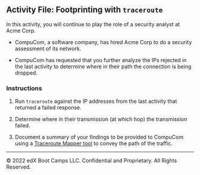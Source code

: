 ## Activity File: Footprinting with `traceroute`

In this activity, you will continue to play the role of a security analyst at Acme Corp.

- CompuCom, a software company, has hired Acme Corp to do a security assessment of its network.

- CompuCom has requested that you further analyze the IPs rejected in the last activity to determine where in their path the connection is being dropped. 

### Instructions

   1. Run `traceroute` against the IP addresses from the last activity that returned a failed response.
   
   2. Determine where in their transmission (at which hop) the transmission failed.
     
   3. Document a summary of your findings to be provided to CompuCom using a [Traceroute Mapper tool](https://stefansundin.github.io/traceroute-mapper/) to convey the path of the traffic.
   
---
© 2022 edX Boot Camps LLC. Confidential and Proprietary. All Rights Reserved.
